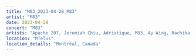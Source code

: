 ```yaml
---
title: "M83_2023-04-28_M83"
artist: "M83"
date: 2023-04-28
concert: "M83"
artists: "Apache 207, Jeremiah Chiu, Adriatique, M83, Ay Wing, Rachika Nayar"
location: "MTelus"
location_details: "Montréal, Canada"
---
```


